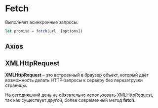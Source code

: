 # Fetch

Выполняет асинхронные запросы.

```js
let promise = fetch(url, [options])
```

## Axios

## XMLHttpRequest

**XMLHttpRequest** – это встроенный в браузер объект, который даёт возможность делать HTTP-запросы к серверу без перезагрузки страницы.

На сегодняшний день не обязательно использовать XMLHttpRequest, так как существует другой, более современный метод **fetch**.
